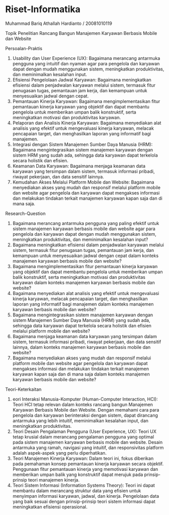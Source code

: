 # Riset-Informatika
Muhammad Bariq Athallah Hardianto / 20081010119

Topik Penelitian
Rancang Bangun Manajemen Karyawan Berbasis Mobile dan Website

Persoalan-Praktis
1. Usability dan User Experience (UX): Bagaimana merancang antarmuka pengguna yang intuitif dan nyaman agar para pengelola dan karyawan dapat dengan mudah menggunakan sistem, meningkatkan produktivitas, dan meminimalkan kesalahan input.
2. Efisiensi Pengelolaan Jadwal Karyawan: Bagaimana meningkatkan efisiensi dalam penjadwalan karyawan melalui sistem, termasuk fitur penugasan tugas, pemantauan jam kerja, dan kemampuan untuk menyesuaikan jadwal dengan cepat.
3. Pemantauan Kinerja Karyawan: Bagaimana mengimplementasikan fitur pemantauan kinerja karyawan yang objektif dan dapat membantu pengelola untuk memberikan umpan balik konstruktif, serta meningkatkan motivasi dan produktivitas karyawan.
4. Pelaporan dan Analisis Kinerja Karyawan: Bagaimana menyediakan alat analisis yang efektif untuk mengevaluasi kinerja karyawan, melacak pencapaian target, dan menghasilkan laporan yang informatif bagi manajemen.
5. Integrasi dengan Sistem Manajemen Sumber Daya Manusia (HRM): Bagaimana mengintegrasikan sistem manajemen karyawan dengan sistem HRM yang sudah ada, sehingga data karyawan dapat terkelola secara holistik dan efisien.
6. Keamanan Data Karyawan: Bagaimana menjaga keamanan data karyawan yang tersimpan dalam sistem, termasuk informasi pribadi, riwayat pekerjaan, dan data sensitif lainnya.
7. Kemudahan Akses Melalui Platform Mobile dan Website: Bagaimana menyediakan akses yang mudah dan responsif melalui platform mobile dan website agar pengelola dan karyawan dapat mengakses informasi dan melakukan tindakan terkait manajemen karyawan kapan saja dan di mana saja.

Research-Question
1. Bagaimana merancang antarmuka pengguna yang paling efektif untuk sistem manajemen karyawan berbasis mobile dan website agar para pengelola dan karyawan dapat dengan mudah menggunakan sistem, meningkatkan produktivitas, dan meminimalkan kesalahan input?
2. Bagaimana meningkatkan efisiensi dalam penjadwalan karyawan melalui sistem, termasuk fitur penugasan tugas, pemantauan jam kerja, dan kemampuan untuk menyesuaikan jadwal dengan cepat dalam konteks manajemen karyawan berbasis mobile dan website?
3. Bagaimana mengimplementasikan fitur pemantauan kinerja karyawan yang objektif dan dapat membantu pengelola untuk memberikan umpan balik konstruktif, serta meningkatkan motivasi dan produktivitas karyawan dalam konteks manajemen karyawan berbasis mobile dan website?
4. Bagaimana menyediakan alat analisis yang efektif untuk mengevaluasi kinerja karyawan, melacak pencapaian target, dan menghasilkan laporan yang informatif bagi manajemen dalam konteks manajemen karyawan berbasis mobile dan website?
5. Bagaimana mengintegrasikan sistem manajemen karyawan dengan sistem Manajemen Sumber Daya Manusia (HRM) yang sudah ada, sehingga data karyawan dapat terkelola secara holistik dan efisien melalui platform mobile dan website?
6. Bagaimana menjaga keamanan data karyawan yang tersimpan dalam sistem, termasuk informasi pribadi, riwayat pekerjaan, dan data sensitif lainnya, dalam konteks manajemen karyawan berbasis mobile dan website?
7. Bagaimana menyediakan akses yang mudah dan responsif melalui platform mobile dan website agar pengelola dan karyawan dapat mengakses informasi dan melakukan tindakan terkait manajemen karyawan kapan saja dan di mana saja dalam konteks manajemen karyawan berbasis mobile dan website?

Teori-Keterkaitan
1. eori Interaksi Manusia-Komputer (Human-Computer Interaction, HCI): Teori HCI tetap relevan dalam konteks rancang bangun Manajemen Karyawan Berbasis Mobile dan Website. Dengan memahami cara para pengelola dan karyawan berinteraksi dengan sistem, dapat dirancang antarmuka yang lebih intuitif, meminimalkan kesalahan input, dan meningkatkan produktivitas.
2. Teori Desain Pengalaman Pengguna (User Experience, UX): Teori UX tetap krusial dalam merancang pengalaman pengguna yang optimal pada sistem manajemen karyawan berbasis mobile dan website. Desain antarmuka yang ramah, navigasi yang intuitif, dan responsivitas platform adalah aspek-aspek yang perlu diperhatikan.
3. Teori Manajemen Kinerja Karyawan: Dalam teori ini, fokus diberikan pada pemahaman konsep pemantauan kinerja karyawan secara objektif. Penggunaan fitur pemantauan kinerja yang memotivasi karyawan dan memberikan umpan balik yang konstruktif dapat merujuk pada prinsip-prinsip teori manajemen kinerja.
4. Teori Sistem Informasi (Information Systems Theory): Teori ini dapat membantu dalam merancang struktur data yang efisien untuk menyimpan informasi karyawan, jadwal, dan kinerja. Pengelolaan data yang baik sesuai dengan prinsip-prinsip teori sistem informasi dapat meningkatkan efisiensi operasional.

